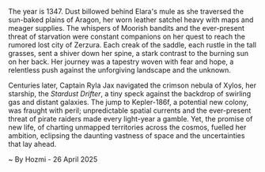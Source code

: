 
The year is 1347.  Dust billowed behind Elara's mule as she traversed the sun-baked plains of Aragon, her worn leather satchel heavy with maps and meager supplies.  The whispers of Moorish bandits and the ever-present threat of starvation were constant companions on her quest to reach the rumored lost city of Zerzura.  Each creak of the saddle, each rustle in the tall grasses, sent a shiver down her spine, a stark contrast to the burning sun on her back.  Her journey was a tapestry woven with fear and hope, a relentless push against the unforgiving landscape and the unknown.


Centuries later, Captain Ryla Jax navigated the crimson nebula of Xylos, her starship, the *Stardust Drifter*, a tiny speck against the backdrop of swirling gas and distant galaxies.  The jump to Kepler-186f, a potential new colony, was fraught with peril; unpredictable spatial currents and the ever-present threat of pirate raiders made every light-year a gamble.  Yet, the promise of new life, of charting unmapped territories across the cosmos, fuelled her ambition, eclipsing the daunting vastness of space and the uncertainties that lay ahead.

~ By Hozmi - 26 April 2025
